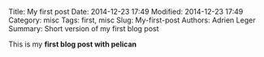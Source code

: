 Title: My first post
Date: 2014-12-23 17:49
Modified: 2014-12-23 17:49
Category: misc
Tags: first, misc
Slug: My-first-post
Authors: Adrien Leger
Summary: Short version of my first blog post

This is my **first blog post with pelican**